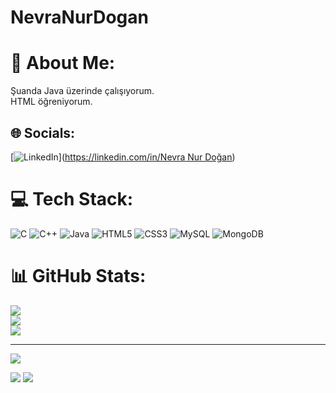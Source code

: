 # NevraNurDogan
# 💫 About Me:
Şuanda Java üzerinde çalışıyorum.<br>HTML öğreniyorum.


## 🌐 Socials:
[![LinkedIn](https://img.shields.io/badge/LinkedIn-%230077B5.svg?logo=linkedin&logoColor=white)]([https://linkedin.com/in/Nevra Nur Doğan](https://www.linkedin.com/in/nevra-nur-d-6357bb25b?lipi=urn%3Ali%3Apage%3Ad_flagship3_profile_view_base_contact_details%3B3lfstBFmRWyOYrC6XOxXvw%3D%3D)) 

# 💻 Tech Stack:
![C](https://img.shields.io/badge/c-%2300599C.svg?style=for-the-badge&logo=c&logoColor=white) ![C++](https://img.shields.io/badge/c++-%2300599C.svg?style=for-the-badge&logo=c%2B%2B&logoColor=white) ![Java](https://img.shields.io/badge/java-%23ED8B00.svg?style=for-the-badge&logo=java&logoColor=white) ![HTML5](https://img.shields.io/badge/html5-%23E34F26.svg?style=for-the-badge&logo=html5&logoColor=white) ![CSS3](https://img.shields.io/badge/css3-%231572B6.svg?style=for-the-badge&logo=css3&logoColor=white) ![MySQL](https://img.shields.io/badge/mysql-%2300f.svg?style=for-the-badge&logo=mysql&logoColor=white) ![MongoDB](https://img.shields.io/badge/MongoDB-%234ea94b.svg?style=for-the-badge&logo=mongodb&logoColor=white)
# 📊 GitHub Stats:
![](https://github-readme-stats.vercel.app/api?username=NevraNurDogan&theme=dark&hide_border=false&include_all_commits=false&count_private=false)<br/>
![](https://github-readme-streak-stats.herokuapp.com/?user=NevraNurDogan&theme=dark&hide_border=false)<br/>
![](https://github-readme-stats.vercel.app/api/top-langs/?username=NevraNurDogan&theme=dark&hide_border=false&include_all_commits=false&count_private=false&layout=compact)

---
[![](https://visitcount.itsvg.in/api?id=NevraNurDogan&icon=0&color=0)](https://visitcount.itsvg.in)

<!-- Proudly created with GPRM ( https://gprm.itsvg.in ) -->
[![](https://visitcount.itsvg.in/api?id=nevranurdogan&label=Profile%20Views&color=8&icon=8&pretty=false)](https://visitcount.itsvg.in)
<a href="https://visitcount.itsvg.in">
  <img src="https://visitcount.itsvg.in/api?id=nevranurdogan&label=Profile%20Views&color=8&icon=8&pretty=false" />
</a>
